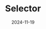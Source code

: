 ---  
layout: startup_page  
title: "Selector"  
id: "selector.ai"  
permalink: "/selectorselector.ai11192024/"  
website: "https://www.selector.ai/"  
funding_round: "Series B"  
funding_amount: "$33M"  
investors: "Ansa Capital, Two Bear Capital, Atlantic Bridge, Sinewave Ventures, AT&T Ventures, Bell Ventures, Singtel Innov8, Hyperlink Ventures"  
about: "Selector provides an AIOps solution offering complete visibility and intelligence into complex networks, infrastructure, and applications. Its AI engine uses a network language model to allow teams to troubleshoot issues in real-time using human language, dramatically reducing downtime for large companies. This significantly improves efficiency and reduces revenue loss from outages."  
markets: "AIOps, Network Observability, AI, Machine Learning, Large Language Models, Software Development, Analytics, Observability, Automation, Cloud, Network, APM, Monitoring, Data Center"  
hq: "Santa Clara, California, United States"  
founded_year: "2019"  
linkedin: "https://www.linkedin.com/company/selectorai"  
twitter: "https://twitter.com/selectorai"  
instagram: ""  
facebook: "https://www.facebook.com/selectorai"  
crunchbase: "https://www.crunchbase.com/organization/selector-software"  
pitchbook: "https://pitchbook.com/profiles/company/434863-81"  

date_display: "19-Nov-2024"  
date: "2024-11-19"

# SEO Optimization  
meta_title: "Selector - Series B Funding ($33M)"  
meta_description: "Selector, Selector provides an AIOps solution offering complete visibility and intelligence into complex networks, infrastructure, and applications. Its AI engi..."  
meta_keywords: "Selector, AIOps, Network Observability, AI, Machine Learning, Large Language Models, Software Development, Analytics, Observability, Automation, Cloud, Network, APM, Monitoring, Data Center, Series B funding"  
canonical_url: "https://startup.projectstartups.com/selectorselector.ai11192024/"  
---